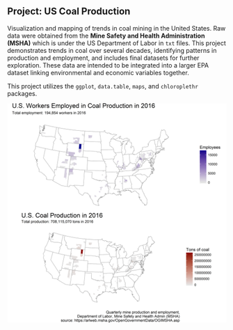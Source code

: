 ## Project: US Coal Production

Visualization and mapping of trends in coal mining in the United States. Raw data were obtained from the **Mine Safety and Health Administration (MSHA)** which is under the US Department of Labor in `txt` files. This project demonstrates trends in coal over several decades, identifying patterns in production and employment, and includes final datasets for further exploration. These data are intended to be integrated into a larger EPA dataset linking environmental and economic variables together.

This project utilizes the `ggplot`, `data.table`, `maps`, and `chloroplethr` packages.

![](https://github.com/bramstone/Project-US-Coal-Production/blob/master/US%20Coal%20Production%20Map.png)
